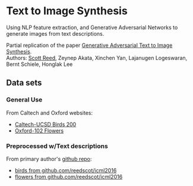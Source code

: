 # Text to Image Synthesis

Using NLP feature extraction, and Generative Adversarial Networks to generate images from text descriptions.  

Partial replication of the paper [Generative Adversarial Text to Image Synthesis](https://arxiv.org/pdf/1605.05396.pdf).  
Authors: [Scott Reed](https://github.com/reedscot), Zeynep Akata, Xinchen Yan, Lajanugen Logeswaran, Bernt Schiele, Honglak Lee  

## Data sets

### General Use  

From Caltech and Oxford websites:
 * [Caltech-UCSD Birds 200](http://www.vision.caltech.edu/visipedia/CUB-200.html)  
 * [Oxford-102 Flowers](http://www.robots.ox.ac.uk/~vgg/data/flowers/102/)  
 
### Preprocessed w/Text descriptions  

From primary author's [github repo](https://github.com/reedscot/icml2016):
 * [birds from github.com/reedscot/icml2016](https://drive.google.com/file/d/0B0ywwgffWnLLLUc2WHYzM0Q2eWc/view)
 * [flowers from github.com/reedscot/icml2016](https://drive.google.com/file/d/0B0ywwgffWnLLMl9uOU91MV80cVU/view)

